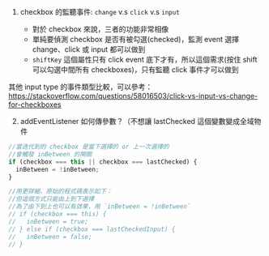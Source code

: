 1. checkbox 的監聽事件: `change` v.s `click` v.s `input`

   - 對於 checkbox 來說，三者的功能非常相像
   - 單純要偵測 checkbox 是否有被勾選(checked)，監測 event 選擇 change、click 或 input 都可以做到
   - `shiftKey` 這個屬性只有 click event 底下才有，所以這個需求(按住 shift 可以勾選中間所有 checkboxes)，只有監聽 click 事件才可以做到

其他 input type 的事件類型比較，可以參考：https://stackoverflow.com/questions/58016503/click-vs-input-vs-change-for-checkboxes

2. addEventListener 如何傳參數？（不想讓 lastChecked 這個變數變成全域物件

```javascript
//當迭代到的 checkbox 是當下選擇的 or 上一次選擇的
//會觸發 inBetween 的開關
if (checkbox === this || checkbox === lastChecked) {
  inBetween = !inBetween;
}

//用更詳細、原始的程式碼表示如下：
//但這個方式只能由上到下選擇
//為了由下到上也可以有效果，用 `inBetween = !inBetween`
// if (checkbox === this) {
//   inBetween = true;
// } else if (checkbox === lastCheckedInput) {
//   inBetween = false;
// }
```
